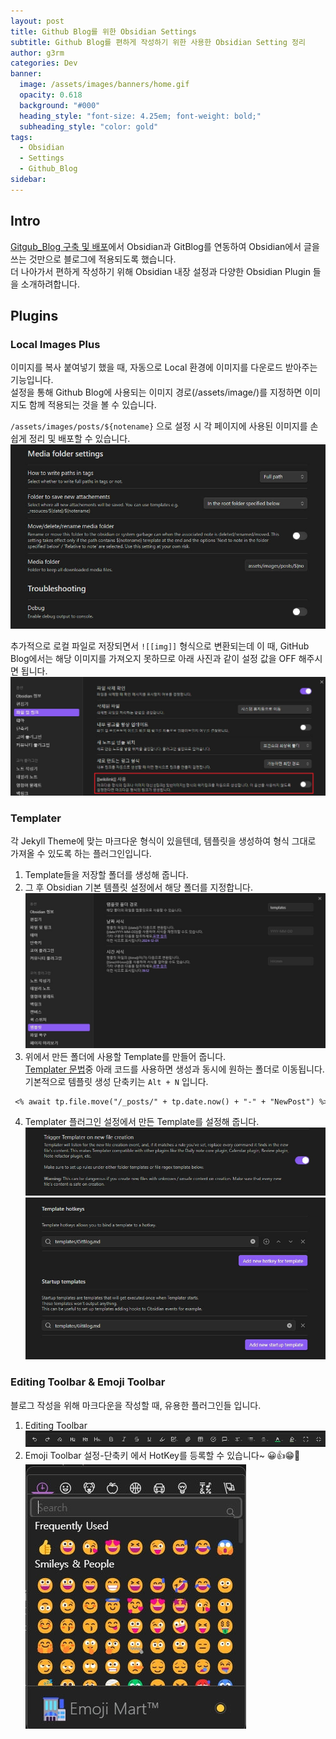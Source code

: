 ```yaml
---
layout: post
title: Github Blog를 위한 Obsidian Settings
subtitle: Github Blog를 편하게 작성하기 위한 사용한 Obsidian Setting 정리
author: g3rm
categories: Dev
banner:
  image: /assets/images/banners/home.gif
  opacity: 0.618
  background: "#000"
  heading_style: "font-size: 4.25em; font-weight: bold;"
  subheading_style: "color: gold"
tags:
  - Obsidian
  - Settings
  - Github_Blog
sidebar:
---
```

## Intro
[Gitgub_Blog 구축 및 배포](./2024-12-01-Github-Blog.md)에서 Obsidian과 GitBlog를 연동하여 Obsidian에서 글을 쓰는 것만으로 블로그에 적용되도록 했습니다.   
더 나아가서 편하게 작성하기 위해 Obsidian 내장 설정과 다양한 Obsidian Plugin 들을 소개하려합니다.

## Plugins
### Local Images Plus
이미지를 복사 붙여넣기 했을 때, 자동으로 Local 환경에 이미지를 다운로드 받아주는 기능입니다.   
설정을 통해 Github Blog에 사용되는 이미지 경로(/assets/image/)를 지정하면 이미지도 함께 적용되는 것을 볼 수 있습니다.
   
`/assets/images/posts/${notename}` 으로 설정 시 각 페이지에 사용된 이미지를 손쉽게 정리 및 배포할 수 있습니다.
![](/assets/images/posts/2024-12-01-Obsidian-Settings/d06678e7ab0e8bf69e04fd38a4987a42_MD5.jpeg)
   
추가적으로 로컬 파일로 저장되면서 `![[img]]` 형식으로 변환되는데 이 때, GitHub Blog에서는 해당 이미지를 가져오지 못하므로 아래 사진과 같이 설정 값을 OFF 해주시면 됩니다.
![](/assets/images/posts/2024-12-01-Obsidian-Settings/70576ddf103b0bdf2ae875ea49e262d0_MD5.jpeg)
### Templater
각 Jekyll Theme에 맞는 마크다운 형식이 있을텐데, 템플릿을 생성하여 형식 그대로 가져올 수 있도록 하는 플러그인입니다.   

1. Template들을 저장할 폴더를 생성해 줍니다.
2. 그 후 Obsidian 기본 템플릿 설정에서 해당 폴더를 지정합니다.
   ![](/assets/images/posts/2024-12-01-Obsidian-Settings/26a6c98aed66e0533a98663fbf5587ed_MD5.jpeg)
3. 위에서 만든 폴더에 사용할 Template를 만들어 줍니다.   
   [Templater 문법](https://silentvoid13.github.io/Templater/)중 아래 코드를 사용하면 생성과 동시에 원하는 폴더로 이동됩니다.   
   기본적으로 템플릿 생성 단축키는 `Alt + N` 입니다.
```markdown
 <% await tp.file.move("/_posts/" + tp.date.now() + "-" + "NewPost") %>
```
4. Templater 플러그인 설정에서 만든 Template를 설정해 줍니다.
   ![](/assets/images/posts/2024-12-01-Obsidian-Settings/b70380427bbffe7ed513ef2f53289632_MD5.jpeg)
   ![](/assets/images/posts/2024-12-01-Obsidian-Settings/0594d6f949665c19836479879a9a06fe_MD5.jpeg)
### Editing Toolbar & Emoji Toolbar
블로그 작성을 위해 마크다운을 작성할 때, 유용한 플러그인들 입니다.
1. Editing Toolbar
   ![](/assets/images/posts/2024-12-01-Obsidian-Settings/d272ff594d7e0ce79460e60056cd731e_MD5.jpeg)
2. Emoji Toolbar
   설정-단축키 에서 HotKey를 등록할 수 있습니다~ 😀👍😁🎃 
   ![](/assets/images/posts/2024-12-01-Obsidian-Settings/18bd1e70ae7a7563937c4a73751f20d0_MD5.jpeg)